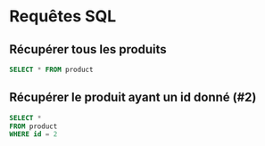 # Requêtes SQL

## Récupérer tous les produits

```sql
SELECT * FROM product
```

## Récupérer le produit ayant un id donné (#2)

```sql
SELECT *
FROM product
WHERE id = 2
```
